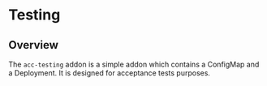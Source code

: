 # Testing

## Overview

The `acc-testing` addon is a simple addon which contains a ConfigMap and a Deployment. It is designed for acceptance tests purposes.

